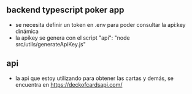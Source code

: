 ## backend typescript poker app

- se necesita definir un token en .env para poder consultar la api:key dinámica
- la apikey se genera con el script "api": "node src/utils/generateApiKey.js"

## api

- la api que estoy utilizando para obtener las cartas y demás, se encuentra en https://deckofcardsapi.com/
